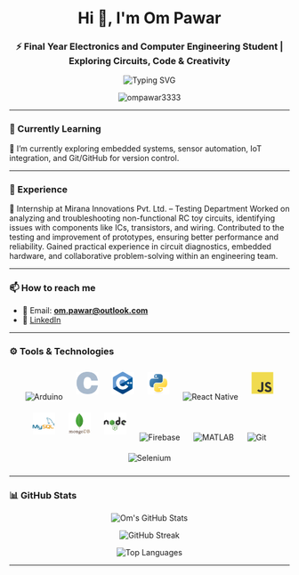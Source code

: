 <h1 align="center">Hi 👋, I'm Om Pawar</h1>
<h3 align="center">⚡ Final Year Electronics and Computer Engineering Student | Exploring Circuits, Code & Creativity</h3>

<p align="center">
  <img src="https://readme-typing-svg.herokuapp.com?font=Fira+Code&size=22&duration=3000&pause=1000&color=00F5A0&width=435&lines=Embedded+Systems+%7C+IoT+%7C+Arduino;Automation+Enthusiast+%7C+Problem+Solver;Merging+Hardware+with+Intelligent+Code" alt="Typing SVG" />
</p>

<p align="center">
  <img src="https://komarev.com/ghpvc/?username=ompawar3333&label=Profile%20views&color=0e75b6&style=flat" alt="ompawar3333" />
</p>

---

### 🌱 Currently Learning
🚀 I’m currently exploring embedded systems, sensor automation, IoT integration, and Git/GitHub for version control.

---

### 📌 Experience
🎯 Internship at Mirana Innovations Pvt. Ltd. – Testing Department
Worked on analyzing and troubleshooting non-functional RC toy circuits, identifying issues with components like ICs, transistors, and wiring. Contributed to the testing and improvement of prototypes, ensuring better performance and reliability. Gained practical experience in circuit diagnostics, embedded hardware, and collaborative problem-solving within an engineering team.

---

### 📫 How to reach me
- 📧 Email: **om.pawar@outlook.com**
- 💼 [LinkedIn](https://www.linkedin.com/in/om-pawar-314a67373/)

---

### ⚙️ Tools & Technologies

<p align="center">
  <img src="https://cdn.worldvectorlogo.com/logos/arduino-1.svg" alt="Arduino" width="40" height="40" style="margin: 10px;"/>
  <img src="https://raw.githubusercontent.com/devicons/devicon/master/icons/c/c-original.svg" alt="C" width="40" height="40" style="margin: 10px;"/>
  <img src="https://raw.githubusercontent.com/devicons/devicon/master/icons/cplusplus/cplusplus-original.svg" alt="C++" width="40" height="40" style="margin: 10px;"/>
  <img src="https://raw.githubusercontent.com/devicons/devicon/master/icons/python/python-original.svg" alt="Python" width="40" height="40" style="margin: 10px;"/>
  <img src="https://reactnative.dev/img/header_logo.svg" alt="React Native" width="40" height="40" style="margin: 10px;"/>
  <img src="https://raw.githubusercontent.com/devicons/devicon/master/icons/javascript/javascript-original.svg" alt="JavaScript" width="40" height="40" style="margin: 10px;"/>
  <img src="https://raw.githubusercontent.com/devicons/devicon/master/icons/mysql/mysql-original-wordmark.svg" alt="MySQL" width="40" height="40" style="margin: 10px;"/>
  <img src="https://raw.githubusercontent.com/devicons/devicon/master/icons/mongodb/mongodb-original-wordmark.svg" alt="MongoDB" width="40" height="40" style="margin: 10px;"/>
  <img src="https://raw.githubusercontent.com/devicons/devicon/master/icons/nodejs/nodejs-original-wordmark.svg" alt="Node.js" width="40" height="40" style="margin: 10px;"/>
  <img src="https://www.vectorlogo.zone/logos/firebase/firebase-icon.svg" alt="Firebase" width="40" height="40" style="margin: 10px;"/>
  <img src="https://upload.wikimedia.org/wikipedia/commons/2/21/Matlab_Logo.png" alt="MATLAB" width="40" height="40" style="margin: 10px;"/>
  <img src="https://www.vectorlogo.zone/logos/git-scm/git-scm-icon.svg" alt="Git" width="40" height="40" style="margin: 10px;"/>
  <img src="https://raw.githubusercontent.com/detain/svg-logos/780f25886640cef088af994181646db2f6b1a3f8/svg/selenium-logo.svg" alt="Selenium" width="40" height="40" style="margin: 10px;"/>
</p>


---

### 📊 GitHub Stats

<p align="center">
  <img src="https://github-readme-stats.vercel.app/api?username=ompawar3333&show_icons=true&theme=radical" alt="Om's GitHub Stats" />
</p>

<p align="center">
  <img src="https://github-readme-streak-stats.herokuapp.com/?user=ompawar3333&theme=react" alt="GitHub Streak" />
</p>

<p align="center">
  <img src="https://github-readme-stats.vercel.app/api/top-langs/?username=ompawar3333&layout=compact&theme=tokyonight" alt="Top Languages" />
</p>

---


